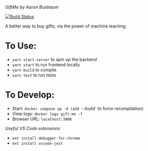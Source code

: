 *GiftMe*
_by Aaron Buxbaum_

[![Build Status](https://travis-ci.org/AaronBuxbaum/GiftMe.svg?branch=master)](https://travis-ci.org/AaronBuxbaum/GiftMe)

A better way to buy gifts, via the power of machine learning.


# To Use: #
 - `yarn start-server` to spin up the backend
 - `yarn start` to run frontend locally
 - `yarn build` to compile
 - `yarn test` to run tests


# To Develop: #
 - Start: `docker compose up -d (add `--build` to force recompilation)
 - View logs: `docker logs gift-me -f`
 - Browser URL: `localhost:3000`


*Useful VS Code extensions*
 - `ext install debugger-for-chrome`
 - `ext install vscode-jest`
